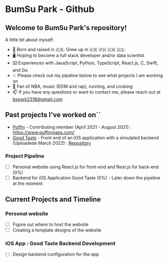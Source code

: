 # BumSu Park - Github

## Welcome to BumSu Park's repository! 
A little bit about myself: 
- 🐣 Born and raised in 🇰🇷. Grew up in 🇰🇷 🇵🇭 🇨🇳 🇺🇸.
- 🖥 Hoping to become a full stack developer and/or data scientist
- ⌨️ Experiences with JavaScript, Python, TypeScript, React.js, C, Swift, and Go
- ✨ Please check out my pipeline below to see what projects I am working on 
- 🏀 Fan of NBA, music (EDM and rap), running, and cooking
- 📫 If you have any questions or want to contact me, please reach out at bspark2318@gmail.com

## Past projects I've worked on``
- [Puffin](https://www.puffinmaps.com/)  - Contributing member (April 2021 - August 2021) : https://www.puffinmaps.com/
- [Good Taste](https://github.com/bspark2318/good-taste-ios) - Front end of an iOS application with a simulated backend (Uploadede March 2022) : [Repository](https://github.com/bspark2318/good-taste-ios)

### Project Pipeline 
- [ ] Personal website using React.js for front-end and Nest.js for back-end (0%)
- [ ] Backend for iOS Application Good Taste (0%) - Later down the pipeline at the moment

## Current Projects and Timeline

### Personal website 
- [ ] Figure out where to host the website 
- [ ] Creating a template designs of the website

### iOS App : Good Taste Backend Development 
- [ ] Design backend configuration for the app


